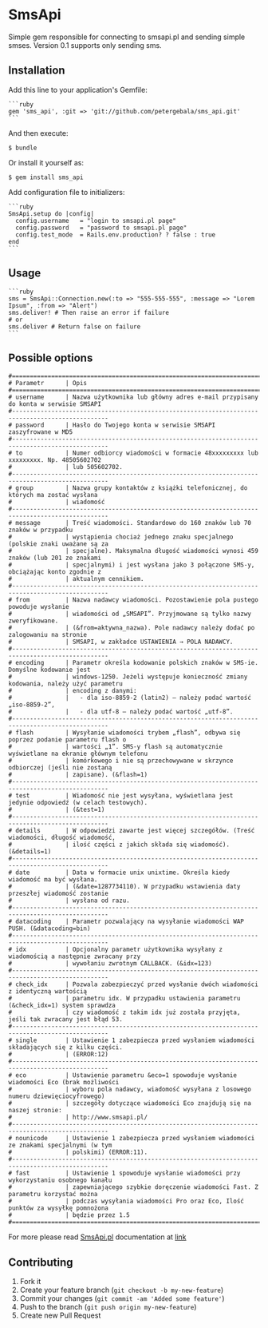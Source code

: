 # SmsApi

Simple gem responsible for connecting to smsapi.pl and sending simple smses.
Version 0.1 supports only sending sms.

## Installation

Add this line to your application's Gemfile:

    ```ruby
    gem 'sms_api', :git => 'git://github.com/petergebala/sms_api.git'
    ```

And then execute:

    $ bundle

Or install it yourself as:

    $ gem install sms_api

Add configuration file to initializers:

    ```ruby
    SmsApi.setup do |config|
      config.username   = "login to smsapi.pl page"
      config.password   = "password to smsapi.pl page"
      config.test_mode  = Rails.env.production? ? false : true
    end
    ```

## Usage

    ```ruby
    sms = SmsApi::Connection.new(:to => "555-555-555", :message => "Lorem Ipsum", :from => "Alert")
    sms.deliver! # Then raise an error if failure
    # or
    sms.deliver # Return false on failure
    ```
    
## Possible options
    #=================================================================================================
    # Parametr      | Opis
    #=================================================================================================
    # username      | Nazwa użytkownika lub główny adres e-mail przypisany do konta w serwisie SMSAPI
    #-------------------------------------------------------------------------------------------------
    # password      | Hasło do Twojego konta w serwisie SMSAPI zaszyfrowane w MD5
    #-------------------------------------------------------------------------------------------------
    # to            | Numer odbiorcy wiadomości w formacie 48xxxxxxxxx lub xxxxxxxxx. Np. 48505602702
    #               | lub 505602702.
    #-------------------------------------------------------------------------------------------------
    # group         | Nazwa grupy kontaktów z książki telefonicznej, do których ma zostać wysłana
    #               | wiadomość
    #-------------------------------------------------------------------------------------------------
    # message       | Treść wiadomości. Standardowo do 160 znaków lub 70 znaków w przypadku
    #               | wystąpienia chociaż jednego znaku specjalnego (polskie znaki uważane są za
    #               | specjalne). Maksymalna długość wiadomości wynosi 459 znaków (lub 201 ze znakami
    #               | specjalnymi) i jest wysłana jako 3 połączone SMS-y, obciążając konto zgodnie z
    #               | aktualnym cennikiem.
    #-------------------------------------------------------------------------------------------------
    # from          | Nazwa nadawcy wiadomości. Pozostawienie pola pustego powoduje wysłanie
    #               | wiadomości od „SMSAPI”. Przyjmowane są tylko nazwy zweryfikowane.
    #               | (&from=aktywna_nazwa). Pole nadawcy należy dodać po zalogowaniu na stronie
    #               | SMSAPI, w zakładce USTAWIENIA → POLA NADAWCY.
    #-------------------------------------------------------------------------------------------------
    # encoding      | Parametr określa kodowanie polskich znaków w SMS-ie. Domyślne kodowanie jest
    #               | windows-1250. Jeżeli występuje konieczność zmiany kodowania, należy użyć parametru
    #               | encoding z danymi:
    #               |   - dla iso-8859-2 (latin2) – należy podać wartość „iso-8859-2”,
    #               |   - dla utf-8 – należy podać wartość „utf-8”.
    #-------------------------------------------------------------------------------------------------
    # flash         | Wysyłanie wiadomości trybem „flash”, odbywa się poprzez podanie parametru flash o
    #               | wartości „1”. SMS-y flash są automatycznie wyświetlane na ekranie głównym telefonu
    #               | komórkowego i nie są przechowywane w skrzynce odbiorczej (jeśli nie zostaną
    #               | zapisane). (&flash=1)
    #-------------------------------------------------------------------------------------------------
    # test          | Wiadomość nie jest wysyłana, wyświetlana jest jedynie odpowiedź (w celach testowych).
    #               | (&test=1)
    #-------------------------------------------------------------------------------------------------
    # details       | W odpowiedzi zawarte jest więcej szczegółów. (Treść wiadomości, długość wiadomość,
    #               | ilość części z jakich składa się wiadomość). (&details=1)
    #-------------------------------------------------------------------------------------------------
    # date          | Data w formacie unix unixtime. Określa kiedy wiadomość ma być wysłana.
    #               | (&date=1287734110). W przypadku wstawienia daty przeszłej wiadomość zostanie
    #               | wysłana od razu.
    #-------------------------------------------------------------------------------------------------
    # datacoding    | Parametr pozwalający na wysyłanie wiadomości WAP PUSH. (&datacoding=bin)
    #-------------------------------------------------------------------------------------------------
    # idx           | Opcjonalny parametr użytkownika wysyłany z wiadomością a następnie zwracany przy
    #               | wywołaniu zwrotnym CALLBACK. (&idx=123)
    #-------------------------------------------------------------------------------------------------
    # check_idx     | Pozwala zabezpieczyć przed wysłanie dwóch wiadomości z identyczną wartością
    #               | parametru idx. W przypadku ustawienia parametru (&check_idx=1) system sprawdza
    #               | czy wiadomość z takim idx już została przyjęta, jeśli tak zwracany jest błąd 53.
    #-------------------------------------------------------------------------------------------------
    # single        | Ustawienie 1 zabezpiecza przed wysłaniem wiadomości składających się z kilku części.
    #               | (ERROR:12)
    #-------------------------------------------------------------------------------------------------
    # eco           | Ustawienie parametru &eco=1 spowoduje wysłanie wiadomości Eco (brak możliwości
    #               | wyboru pola nadawcy, wiadomość wysyłana z losowego numeru dziewięciocyfrowego)
    #               | szczegóły dotyczące wiadomości Eco znajdują się na naszej stronie:
    #               | http://www.smsapi.pl/
    #-------------------------------------------------------------------------------------------------
    # nounicode     | Ustawienie 1 zabezpiecza przed wysłaniem wiadomości ze znakami specjalnymi (w tym
    #               | polskimi) (ERROR:11).
    #-------------------------------------------------------------------------------------------------
    # fast          | Ustawienie 1 spowoduje wysłanie wiadomości przy wykorzystaniu osobnego kanału
    #               | zapewniającego szybkie doręczenie wiadomości Fast. Z parametru korzystać można
    #               | podczas wysyłania wiadomości Pro oraz Eco, Ilość punktów za wysyłkę pomnożona
    #               | będzie przez 1.5
    #=================================================================================================

For more please read [SmsApi.pl](http://smsapi.pl) documentation at [link](http://www.smsapi.pl/sms-api/interfejs-https)

## Contributing

1. Fork it
2. Create your feature branch (`git checkout -b my-new-feature`)
3. Commit your changes (`git commit -am 'Added some feature'`)
4. Push to the branch (`git push origin my-new-feature`)
5. Create new Pull Request
